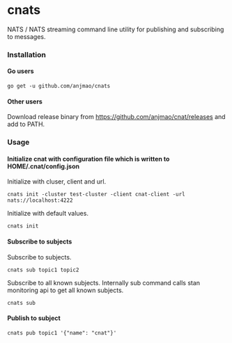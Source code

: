 # cnats
NATS / NATS streaming command line utility for publishing and subscribing to messages.

### Installation

#### Go users

```
go get -u github.com/anjmao/cnats
```

#### Other users

Download release binary from https://github.com/anjmao/cnat/releases and add to PATH.

### Usage

#### Initialize cnat with configuration file which is written to HOME/.cnat/config.json

Initialize with cluser, client and url.
```
cnats init -cluster test-cluster -client cnat-client -url nats://localhost:4222
```

Initialize with default values.

```
cnats init
```

#### Subscribe to subjects

Subscribe to subjects.
```
cnats sub topic1 topic2
```

Subscribe to all known subjects. Internally sub command calls stan monitoring api to get all known subjects.
```
cnats sub
```

#### Publish to subject

```
cnats pub topic1 '{"name": "cnat"}'
```